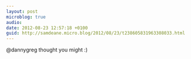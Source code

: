 ```yaml
---
layout: post
microblog: true
audio: 
date: 2012-08-23 12:57:18 +0100
guid: http://samdeane.micro.blog/2012/08/23/t238605831963308033.html
---
```

@dannygreg thought you might :)
